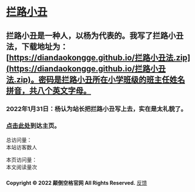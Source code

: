 # [拦路小丑](https://diandaokongge.github.io/llxc)

## 拦路小丑是一种人，以杨为代表的。我写了拦路小丑法，下载地址为：[https://diandaokongge.github.io/拦路小丑法.zip](https://diandaokongge.github.io/拦路小丑法.zip)。密码是拦路小丑所在小学班级的班主任姓名拼音，共八个英文字母。

### 2022年1月31日：杨认为站长把拦路小丑写上去，实在是太礼貌了。

### [点击此处](https://diandaokongge.github.io)到达主页。

<script type="text/javascript" src="busuanzi.js"></script>    
<script async src="//busuanzi.ibruce.info/busuanzi/2.3/busuanzi.pure.mini.js">
</script>  


总访问量：  
<span id="busuanzi_container_site_uv">
  本站访客数<span id="busuanzi_value_site_uv"></span>人
</span>

本页访问量：  
<span id="busuanzi_container_page_pv">
  本文阅读量<span id="busuanzi_value_page_pv"></span>次
</span>

### <span id="runtime_span"></span><script type="text/javascript">function show_runtime(){window.setTimeout("show_runtime()",1000);X=new Date("11/27/2021 21:04:00");Y=new Date();T=(Y.getTime()-X.getTime());M=24*60*60*1000;a=T/M;A=Math.floor(a);b=(a-A)*24;B=Math.floor(b);c=(b-B)*60;C=Math.floor((b-B)*60);D=Math.floor((c-C)*60);runtime_span.innerHTML="本站已运行: "+A+"天"+B+"小时"+C+"分"+D+"秒"}show_runtime();</script>

**Copyright © 2022 颠倒空格官网 All Rights Reserved.**   [反馈](https://diandaokongge.github.io/fdbk)
